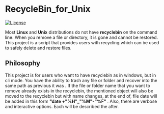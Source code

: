 # RecycleBin_for_Unix

[![License](https://img.shields.io/github/license/iskandaryansergey/Prometheus-Cadvisor-Grafana)](LICENSE)

Most **Linux** and **Unix**  distributions do not have  **recyclebin** on the command line. When you remove a file or directory, it is gone and cannot be restored. This project is a script that provides users with recycling which can be used to safely delete and restore files.

## Philosophy

This project is for users who want to have recyclebin as in windows, but in cli mode. You have the ability to trash any file or folder and recover into the same path as previous it was . If the file or folder name that you want to remove already exists in the recyclebin, the mentioned object will also be moved to the recyclebin but with name changes, at the end of, file date will be added in this form **"date +"%H"_"%M"-"%F"** . Also, there are verbose and interactive options. Each will be described the after.
